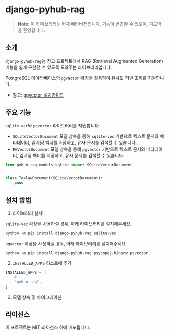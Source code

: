 # django-pyhub-rag

> **Note**: 이 라이브러리는 현재 베타버전입니다. 기능이 변경될 수 있으며, 피드백을 환영합니다.

## 소개

`django-pyhub-rag`는 장고 프로젝트에서 RAG (Retrieval Augmented Generation) 기능을 쉽게 구현할 수 있도록 도와주는 라이브러리입니다.

PostgreSQL 데이터베이스의 `pgvector` 확장을 활용하여 유사도 기반 조회를 지원합니다.

* 참고: [pgvector 설치가이드](https://ai.pyhub.kr/setup/vector-stores/pgvector/)

## 주요 기능

`sqlite-vec`와 `pgvector` 라이브러리를 지원합니다.

* `SQLiteVectorDocument` 모델 상속을 통해 `sqlite-vec` 기반으로 텍스트 문서와 메타데이터, 임베딩 벡터를 저장하고, 유사 문서를 검색할 수 있습니다.
* `PGVectorDocument` 모델 상속을 통해 `pgvector` 기반으로 텍스트 문서와 메타데이터, 임베딩 벡터를 저장하고, 유사 문서를 검색할 수 있습니다.

```python
from pyhub.rag.models.sqlite import SQLiteVectorDocument


class TaxlawDocument(SQLiteVectorDocument):
    pass
```

## 설치 방법

1. 라이브러리 설치

`sqlite-vec` 확장을 사용하실 경우, 아래 라이브러리를 설치해주세요.

```
python -m pip install django-pyhub-rag sqlite-vec
```

`pgvector` 확장을 사용하실 경우, 아래 라이브러리를 설치해주세요.

```
python -m pip install django-pyhub-rag psycopg2-binary pgvector
```

2. `INSTALLED_APPS` 리스트에 추가:

```python
INSTALLED_APPS = [
    # ...
    "pyhub.rag",
]
```

3. 모델 상속 및 마이그레이션

## 라이선스

이 프로젝트는 MIT 라이선스 하에 배포됩니다.

